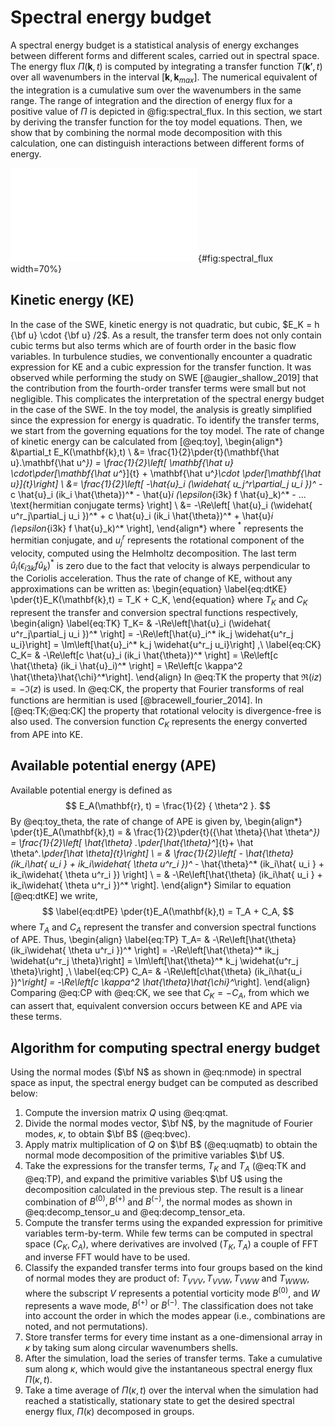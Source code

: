 Spectral energy budget
======================

A spectral energy budget is a statistical analysis of energy exchanges between
different forms and different scales, carried out in spectral space.
The energy flux $\Pi(\mathbf{k}, t)$ is computed by integrating a transfer function
$T(\mathbf{k'}, t)$ over all wavenumbers in the interval $[\mathbf{k},
\mathbf{k}_{max}]$. The numerical equivalent of the integration is a cumulative
sum over the wavenumbers in the same range. The range of integration and the
direction of energy flux for a positive value of $\Pi$ is depicted in
@fig:spectral_flux.
In this section, we start by deriving the transfer function for the toy model
equations. Then, we show that by combining the normal mode decomposition with
this calculation, one can distinguish interactions between different forms of
energy.

![Spectral energy flux ($\Pi$) in two dimensions, computed numerically by a
cumulative sum of the transfer function ($T$) at all scales outside (in white)
of wavenumber shell $\kappa = |\mathbf{k}|$ (in black). Only one of the quadrants in the
spectral plane is shown.
](./imgs/spectral_flux.pdf){#fig:spectral_flux width=70%}

## Kinetic energy (KE)

In the case of the SWE, kinetic energy is not quadratic, but cubic,
$E_K = h {\bf u} \cdot {\bf u} /2$. As a result, the transfer term
does not only contain cubic terms but also terms which are of fourth
order in the basic flow variables.
In turbulence studies, we conventionally encounter a quadratic
expression for KE and a cubic expression for the transfer function. It was
observed while performing the study on SWE [@augier_shallow_2019] that the
contribution from the fourth-order transfer terms were small but not
negligible. This complicates the interpretation of the spectral energy budget in
the case of the SWE. In the toy model, the analysis is greatly simplified since
the expression for energy is quadratic. To identify the transfer terms, we
start from the governing equations for the toy model. The rate of
change of kinetic energy can be calculated from [@eq:toy],
\begin{align*}
    &\partial_t E_K(\mathbf{k},t) \\
    &= \frac{1}{2}\pder{t}(\mathbf{\hat u}.\mathbf{\hat u^*})
     = \frac{1}{2}\left[ \mathbf{\hat u} \cdot\pder[\mathbf{\hat u^*}]{t}
        + \mathbf{\hat u^*}\cdot \pder[\mathbf{\hat u}]{t}\right]          \\
    &= \frac{1}{2}\left[ -\hat{u}_i (\widehat{ u_j^r\partial_j u_i })^*
        - c \hat{u}_i (ik_i \hat{\theta})^*
        - \hat{u}_i (\epsilon_{i3k} f \hat{u}_k)^*
        - ... \text{hermitian conjugate terms}  \right] \\
    &= -\Re\left[ \hat{u}_i (\widehat{ u^r_j\partial_j u_i })^*
        + c \hat{u}_i (ik_i \hat{\theta})^*
        + \hat{u}_i (\epsilon_{i3k} f \hat{u}_k)^* \right],
\end{align*}
where $^*$ represents the hermitian conjugate, and $u_j^r$ represents the
rotational component of the velocity, computed using the Helmholtz decomposition.
The last term $\hat{u}_i (\epsilon_{i3k} f \hat{u}_k)^*$ is zero due to
the fact that velocity is always perpendicular to the Coriolis acceleration.
Thus the rate of change of KE, without any approximations can be written as:
\begin{equation}
\label{eq:dtKE}
    \pder{t}E_K(\mathbf{k},t) = T_K + C_K,
\end{equation}
where $T_K$ and $C_K$ represent the transfer and conversion spectral
functions respectively,
\begin{align}
    \label{eq:TK}
    T_K= & -\Re\left[\hat{u}_i (\widehat{ u^r_j\partial_j u_i })^* \right]
         = -\Re\left[\hat{u}_i^* ik_j \widehat{u^r_j u_i}\right]
         =  \Im\left[\hat{u}_i^* k_j \widehat{u^r_j u_i}\right] ,\\
    \label{eq:CK}
    C_K= & -\Re\left[c \hat{u}_i (ik_i \hat{\theta})^*  \right]
          = \Re\left[c \hat{\theta} (ik_i \hat{u}_i)^* \right]
          = \Re\left[c \kappa^2 \hat{\theta}\hat{\chi}^*\right].
\end{align}
In @eq:TK the property that $\Re(iz) = -\Im(z)$ is used. In @eq:CK, the
property that Fourier transforms of real functions are hermitian is used
[@bracewell_fourier_2014]. In [@eq:TK;@eq:CK] the property that rotational
velocity is divergence-free is also used. The conversion function $C_K$
represents the energy converted from APE into KE.

## Available potential energy (APE)
Available potential energy is defined as
$$
     E_A(\mathbf{r}, t) = \frac{1}{2} { \theta^2 }.
$$
By @eq:toy_theta, the rate of change of APE is given by,
\begin{align*}
    \pder{t}E_A(\mathbf{k},t)
    = & \frac{1}{2}\pder{t}({\hat \theta}{\hat \theta^*})
    =  \frac{1}{2}\left[ \hat{\theta} .\pder[\hat{\theta}^*]{t}+ \hat
        \theta^*.\pder[\hat \theta]{t}\right]                                 \\
    = & \frac{1}{2}\left[
        - \hat{\theta} (ik_i\hat{ u_i } + ik_i\widehat{ \theta u^r_i })^*
        - \hat{\theta}^* (ik_i\hat{ u_i } + ik_i\widehat{ \theta u^r_i })  \right]
    \\
    = & -\Re\left[\hat{\theta} (ik_i\hat{ u_i } + ik_i\widehat{
            \theta u^r_i })^* \right].
\end{align*}
Similar to equation [@eq:dtKE] we write,
$$
\label{eq:dtPE}
    \pder{t}E_A(\mathbf{k},t) = T_A + C_A,
$$
where $T_A$ and $C_A$ represent the transfer and conversion spectral
functions of APE. Thus,
\begin{align}
    \label{eq:TP}
    T_A= & -\Re\left[\hat{\theta} (ik_i\widehat{ \theta u^r_i })^*  \right]
         = -\Re\left[\hat{\theta}^* ik_j \widehat{u^r_j \theta}\right]
         =  \Im\left[\hat{\theta}^* k_j \widehat{u^r_j \theta}\right] ,\\
    \label{eq:CP}
    C_A= & -\Re\left[c\hat{\theta} (ik_i\hat{u_i })^*\right]
         = -\Re\left[c \kappa^2 \hat{\theta}\hat{\chi}^*\right].
\end{align}
Comparing @eq:CP with @eq:CK, we see that $C_K = -C_A$, from which we can
assert that, equivalent conversion occurs between KE and APE via these terms.

## Algorithm for computing spectral energy budget

Using the normal modes ($\bf N$ as shown in @eq:nmode) in spectral space as
input, the spectral energy budget can be computed as described below:

1. Compute the inversion matrix $Q$ using @eq:qmat.
1. Divide the normal modes vector, $\bf N$, by the magnitude of Fourier modes, $\kappa$,
   to obtain $\bf B$ (@eq:bvec).
1. Apply matrix multiplication of $Q$ on $\bf B$ (@eq:uqmatb) to obtain the normal
   mode decomposition of the primitive variables $\bf U$.
1. Take the expressions for the transfer terms, $T_K$ and $T_A$ (@eq:TK and
   @eq:TP), and expand the primitive variables $\bf U$ using the decomposition
   calculated in the previous step. The result is a linear combination of
   $B^{(0)}, B^{(+)}$ and $B^{(-)}$, the normal modes as shown in @eq:decomp_tensor_u
   and @eq:decomp_tensor_eta.
1. Compute the transfer terms using the expanded expression for primitive
   variables term-by-term. While few terms can be computed in spectral space
   ($C_K, C_A$), where derivatives are involved ($T_K, T_A$) a couple of FFT and
   inverse FFT would have to be used.
1. Classify the expanded transfer terms into four groups based on the kind of
   normal modes they are product of: $T_{VVV}, T_{VVW}, T_{VWW}$ and $T_{WWW}$,
   where the subscript $V$ represents a potential vorticity mode
   $B^{(0)}$, and $W$ represents a wave mode, $B^{(+)}$ or $B^{(-)}$. The classification
   does not take into account the order in which
   the modes appear (i.e., combinations are noted, and not permutations).
1. Store transfer terms for every time instant as a one-dimensional array in
   $\kappa$ by taking sum along circular wavenumbers shells.
1. After the simulation, load the series of transfer terms. Take a cumulative sum
   along $\kappa$, which would give the instantaneous spectral energy flux
   $\Pi(\kappa, t)$.
1. Take a time average of $\Pi(\kappa, t)$ over the interval when the simulation
   had reached a statistically, stationary state to get the desired spectral
   energy flux, $\Pi(\kappa)$ decomposed in groups.

